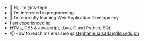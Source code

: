 - 👋 Hi, I’m @its-teph
- 👀 I’m interested in programming
- 🌱 I’m currently learning Web Application Developmeny
- I am experienced in: 
- HTML, CSS & Javascript, Java, C and Python, SQL
- 📫 How to reach me email me @ stephanie_susada@dlsu.edu.ph

<!---
its-teph/its-teph is a ✨ special ✨ repository because its `README.md` (this file) appears on your GitHub profile.
You can click the Preview link to take a look at your changes.
--->
